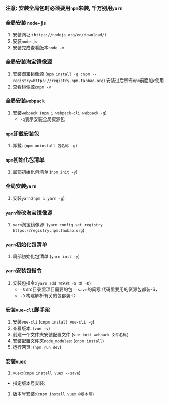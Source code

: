 ### 注意: 安装全局包时必须要用`npm`来装, 千万别用`yarn`

### 全局安装 `node-js`
1. 安装网址:`(https://nodejs.org/en/download/)`
2. 安装`node-js`
3. 安装完成查看版本`node -v`

### 全局安装淘宝镜像源
1. 安装淘宝镜像源 (`npm install -g cnpm --registry=https://registry.npm.taobao.org`)  安装过后所有`npm`前面加`c`使用
2. 查看镜像源`cnpm -v`

### 全局安装`webpack`
1. 安装`webpack`: (`npm i webpack-cli webpack -g`) 
	- `-g`表示安装全局资源包

### `npm`卸载安装包
1. 卸载: (`npm uninstall 包名称 -g`)

### `npm`初始化包清单
1. 局部初始化包清单:(`npm init -y`) 

### 全局安装`yarn`
1. 安装`yarn`:(`npm i yarn -g`)

### `yarn`修改淘宝镜像源
1. `yarn`淘宝镜像源: (`yarn config set registry https://registry.npm.taobao.org`)

### `yarn`初始化包清单
1. 局部初始化包清单:(`yarn init -y`)

### `yarn`安装包指令
1. 安装包指令:(`yarn add 包名称 -S 或 -D`)
	- `-S` src目录里项目需要的包 `--save`的简写 代码里要用的资源包都装-S，
	- `-D` 构建解析有关的包都装-D

### 安装`vue-cli`脚手架
1. 安装`vue-cli`:(`cnpm install vue-cli -g`) 
2. 查看版本: (`vue -v`) 
3. 创建一个文件夹安装配置文件 (`vue init webpack 文件名称`)
4. 安装配置文件夹`node_modules`: (`cnpm install`)
5. 运行网页: (`npm run dev`)

### 安装`vuex`
1. `vuex`:(`cnpm install vuex --save`)
* 指定版本号安装:
1. 版本号安装:(`cnpm install vuex @版本号`)
